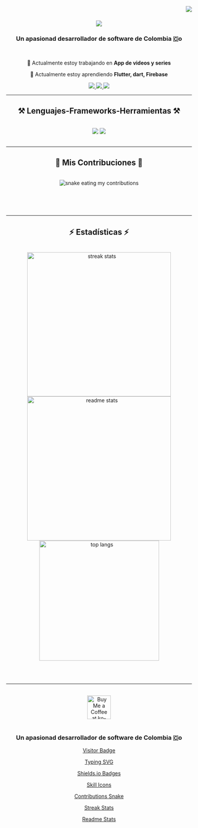 <img align="right" src="https://visitor-badge.laobi.icu/badge?page_id=JulianPerez099.JulianPerez099" />

<h1 align="center">
    <img src="https://readme-typing-svg.herokuapp.com/?font=Righteous&size=35&center=true&vCenter=true&width=500&height=70&duration=6000&lines=Hola!+👋;+ +Soy+Julian+David+Gutiérrez+Pérez!;" />
</h1>

<h3 align="center">Un apasionad desarrollador de software de Colombia 🇨o</h3>

<br/>

<div align="center">
 
 🔭 Actualmente estoy trabajando en **App de videos y series**
 
 🌱 Actualmente estoy aprendiendo **Flutter, dart, Firebase**

 </div>
 
<div align="center"> 
  <a href="mailto:jdgp7580@gmail.com">
    <img src="https://img.shields.io/badge/Gmail-333333?style=for-the-badge&logo=gmail&logoColor=red" />
  </a>
  <a href="https://www.linkedin.com/in/juliangp/" target="_blank">
    <img src="https://img.shields.io/badge/LinkedIn-0077B5?style=for-the-badge&logo=linkedin&logoColor=white" target="_blank" />
  </a>
  <a href="https://juliandavidperez.netlify.app/" target="_blank">
     <img src="https://img.shields.io/badge/Portfolio-FF5722?style=for-the-badge&logo=todoist&logoColor=white" target="_blank" /> <!-- sqlite, safari, google-chrome son otras buenas opciones de iconos -->
  </a>
</div>

 <hr/>
 
<h2 align="center">⚒️ Lenguajes-Frameworks-Herramientas ⚒️</h2>
<br/>
<div align="center">
    <img src="https://skillicons.dev/icons?i=react,bootstrap,mui,html,css,vscode,github,figma,tailwind,git,r" />
    <img src="https://skillicons.dev/icons?i=nodejs,python,javascript,typescript,express,firebase,mongodb,c,java,nextjs,mysql,flask" /><br>
</div>

<br/>
<hr/>

<div align="center">
  <h2>🐍 Mis Contribuciones 🐍</h2>
  <br>
  <img alt="snake eating my contributions" src="https://raw.githubusercontent.com/JulianPerez099/JulianPerez099/output/github-contribution-grid-snake.svg" />
  
  <br/><br/><br/>
</div>

<hr/>

<h2 align="center">⚡ Estadísticas ⚡</h2>
<br>
<div align=center>
  <img width=390 src="https://streak-stats.demolab.com/?user=JulianPerez099&count_private=true&theme=react&border_radius=10" alt="streak stats"/>
  <img width=390 src="https://github-readme-stats.vercel.app/api?username=JulianPerez099&count_private=true&show_icons=true&theme=react&rank_icon=github&border_radius=10" alt="readme stats" />
  <br/>
  <img width=325 align="center" src="https://github-readme-stats.vercel.app/api/top-langs/?username=JulianPerez099&hide=HTML&langs_count=8&layout=compact&theme=react&border_radius=10&size_weight=0.5&count_weight=0.5&exclude_repo=github-readme-stats" alt="top langs" />
</div>

<br/><br/>

<hr/>

<br/>

<div align="center">
<a href='https://ko-fi.com/julianperez099' target='_blank'><img height='64' style='border:0px;height:64px;' src='https://storage.ko-fi.com/cdn/kofi1.png?v=3' border='0' alt='Buy Me a Coffee at ko-fi.com' /></a>
</div>

<br/>

<h3 align="center">Un apasionad desarrollador de software de Colombia 🇨o</h3>

<div align="center"> 
<a href="https://github.com/hehuapei/visitor-badge">Visitor Badge

  </a>

<a href="https://github.com/DenverCoder1/readme-typing-svg" target="_blank">Typing SVG

  </a>

<a href="https://github.com/alexandresanlim/Badges4-README.md-Profile" target="_blank">Shields.io Badges

  </a>

<a href="https://github.com/tandpfun/skill-icons" target="_blank">Skill Icons

  </a>

<a href="https://github.com/Platane/snk" target="_blank">Contributions Snake

  </a>

<a href="https://github.com/DenverCoder1/github-readme-streak-stats" target="_blank">Streak Stats

  </a>
  
  <a href="https://github.com/anuraghazra/github-readme-stats" target="_blank">Readme Stats
     
  </a>
</div>
